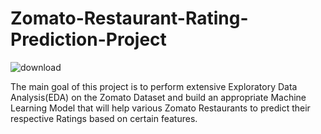 # Zomato-Restaurant-Rating-Prediction-Project

![download](https://user-images.githubusercontent.com/81294533/203050141-823e0af4-94e6-4b2c-8e01-6d8bd8d37bc0.png)


The main goal of this project is to perform extensive Exploratory Data Analysis(EDA) on the Zomato Dataset and build an appropriate Machine Learning Model that will help various Zomato Restaurants to predict their respective Ratings based on certain features.
